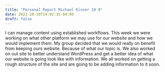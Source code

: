 ```yaml
---
title: "Personal Report Michael Kinser 10 9"
date: 2022-10-10T14:02:35-04:00
draft: false
---
```


I can manage content using established workflows. This week we were working on what other platform we may use for our website and how we would implement them. My group decided that we would really on benefit from keeping ours website. Because of what our topic is. We also worked on out site to better understand WordPress and get a better idea of what our website is going look like with information. We all worked on getting a rough structure of the site and are going to be adding information to it soon. 